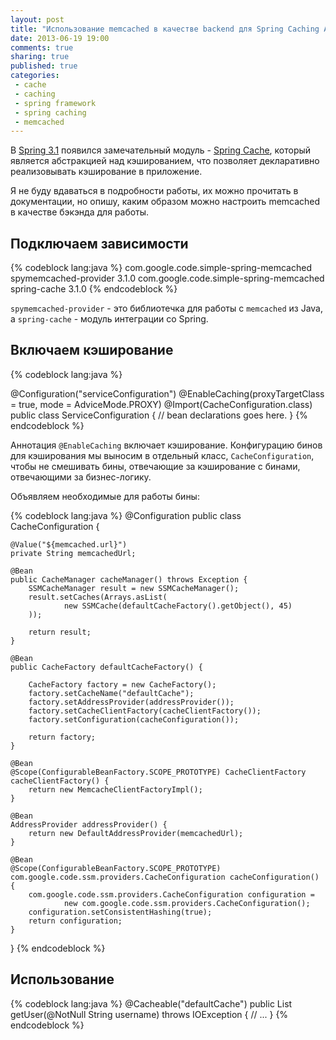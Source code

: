 ```yaml
---
layout: post
title: "Использование memcached в качестве backend для Spring Caching Abstraction"
date: 2013-06-19 19:00
comments: true
sharing: true
published: true
categories:
 - cache
 - caching
 - spring framework
 - spring caching
 - memcached
---
```


В [Spring 3.1](http://static.springsource.org/spring/docs/3.2.x/spring-framework-reference/html/new-in-3.1.html) появился замечательный модуль - [Spring Cache](http://static.springsource.org/spring/docs/3.2.x/spring-framework-reference/html/cache.html), который является абстракцией над кэшированием, что позволяет декларативно реализовывать кэширование в приложение.

Я не буду вдаваться в подробности работы, их можно прочитать в документации, но опишу, каким образом можно настроить memcached в качестве бэкэнда для работы.

## Подключаем зависимости

{% codeblock lang:java %}
<dependency>
    <groupId>com.google.code.simple-spring-memcached</groupId>
    <artifactId>spymemcached-provider</artifactId>
    <version>3.1.0</version>
</dependency>
<dependency>
    <groupId>com.google.code.simple-spring-memcached</groupId>
    <artifactId>spring-cache</artifactId>
    <version>3.1.0</version>
</dependency>
{% endcodeblock %}

`spymemcached-provider` - это библиотечка для работы с `memcached` из Java, а `spring-cache` - модуль интеграции со Spring.

## Включаем кэширование

{% codeblock lang:java %}

@Configuration("serviceConfiguration")
@EnableCaching(proxyTargetClass = true, mode = AdviceMode.PROXY)
@Import(CacheConfiguration.class)
public class ServiceConfiguration {
  // bean declarations goes here.
}
{% endcodeblock %}

Аннотация `@EnableCaching` включает кэширование. Конфигурацию бинов для кэширования мы выносим в отдельный класс, `CacheConfiguration`, чтобы не смешивать бины, отвечающие за кэширование с бинами, отвечающими за бизнес-логику.

Объявляем необходимые для работы бины:

{% codeblock lang:java %}
@Configuration
public class CacheConfiguration {

    @Value("${memcached.url}")
    private String memcachedUrl;

    @Bean
    public CacheManager cacheManager() throws Exception {
        SSMCacheManager result = new SSMCacheManager();
        result.setCaches(Arrays.asList(
                new SSMCache(defaultCacheFactory().getObject(), 45)
        ));

        return result;
    }

    @Bean
    public CacheFactory defaultCacheFactory() {

        CacheFactory factory = new CacheFactory();
        factory.setCacheName("defaultCache");
        factory.setAddressProvider(addressProvider());
        factory.setCacheClientFactory(cacheClientFactory());
        factory.setConfiguration(cacheConfiguration());

        return factory;
    }

    @Bean
    @Scope(ConfigurableBeanFactory.SCOPE_PROTOTYPE) CacheClientFactory cacheClientFactory() {
        return new MemcacheClientFactoryImpl();
    }

    @Bean
    AddressProvider addressProvider() {
        return new DefaultAddressProvider(memcachedUrl);
    }

    @Bean
    @Scope(ConfigurableBeanFactory.SCOPE_PROTOTYPE)
    com.google.code.ssm.providers.CacheConfiguration cacheConfiguration() {
        com.google.code.ssm.providers.CacheConfiguration configuration =
                new com.google.code.ssm.providers.CacheConfiguration();
        configuration.setConsistentHashing(true);
        return configuration;
    }
}
{% endcodeblock %}

## Использование

{% codeblock lang:java %}
@Cacheable("defaultCache")
public List<User> getUser(@NotNull String username) throws IOException {
    // ...
}
{% endcodeblock %}

